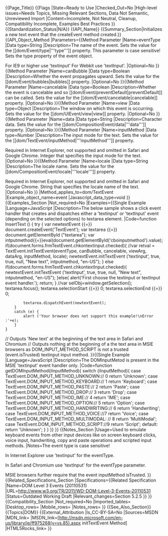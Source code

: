 {{Page_Title}}
{{Flags
|State=Ready to Use
|Checked_Out=No
|High-level issues=Needs Topics, Missing Relevant Sections, Data Not Semantic, Unreviewed Import
|Content=Incomplete, Not Neutral, Cleanup, Compatibility Incomplete, Examples Best Practices
}}
{{Standardization_Status|N/A}}
{{API_Name}}
{{Summary_Section|Initializes a new text event that the createEvent method created.}}
{{API_Object_Method
|Parameters={{Method Parameter
|Name=eventType
|Data type=String
|Description=The name of the event. Sets the value for the [[dom/Event/type|'''type''']] property.
This parameter is case sensitive! Sets the type property of the event object.

For IE9 or higher use 'textinput'
For Webkit use 'textInput'.
|Optional=No
}}{{Method Parameter
|Name=canBubble
|Data type=Boolean
|Description=Whether the event propagates upward. Sets the value for the [[dom/Event/bubbles|bubbles]] property.
|Optional=No
}}{{Method Parameter
|Name=cancelable
|Data type=Boolean
|Description=Whether the event is cancelable and so [[dom/Event/preventDefault|preventDefault]] can be called. Sets the value for the [[dom/Event/cancelable|cancelable]] property.
|Optional=No
}}{{Method Parameter
|Name=view
|Data type=Object
|Description=The window on which this event is occurring. Sets the value for the [[dom/UIEvent/view|view]] property.
|Optional=No
}}{{Method Parameter
|Name=data
|Data type=String
|Description=Character data. Sets the value for the [[dom/CompositionEvent/data|'''data''']]  property.
|Optional=No
}}{{Method Parameter
|Name=inputMethod
|Data type=Number
|Description=The input mode for the text. Sets the value for the [[dom/TextEvent/inputMethod|'''inputMethod''']] property.

Required in Internet Explorer, not supported and omitted in Safari and Google Chrome. Integer that specifies the input mode for the text.
|Optional=No
}}{{Method Parameter
|Name=locale
|Data type=String
|Description=The locale name. Sets the value for the [[dom/CompositionEvent/locale|'''locale''']] property.

Required in Internet Explorer, not supported and omitted in Safari and Google Chrome. String that specifies the locale name of the text.
|Optional=No
}}
|Method_applies_to=dom/TextEvent
|Example_object_name=event
|Javascript_data_type=void
}}
{{Examples_Section
|Not_required=No
|Examples={{Single Example
|Language=JavaScript
|Description=The below sample shows a click event handler that creates and dispatches either a 'textinput' or 'textInput' event (depending on the selected options) to textarea element.
|Code=function InsertText () {
        try {
            var newtextEvent {{=}} document.createEvent('TextEvent');
            var textarea {{=}} document.getElementById ("textarea");
            var intputmethod{{=}}eval(document.getElementById('cboinputmethod').value);
			if(document.forms.frmTextEvent.chkontextinput.checked){
            //var retval = TextEvent.initTextEvent(eventType, canBubble, cancelable, viewArg, dataArg, inputMethod, locale); 
            	newtextEvent.initTextEvent ('textinput', true, true, null, "New text", intputmethod, "en-US");
            }
            else if(document.forms.frmTextEvent.chkontextInput.checked){
            	newtextEvent.initTextEvent ('textInput', true, true, null, "New text", intputmethod, "en-US");
            }else{
            	alert('First choose the textinput or textInput event handler.'); return;
            }
            //var selObj=window.getSelection();
            textarea.focus();
            textarea.selectionStart {{=}} 0;
            textarea.selectionEnd {{=}} 0;

            textarea.dispatchEvent(newtextEvent);
        }
        catch (e) {
            alert ('Your browser does not support this example!\nError :'+e);
        }
    }


// Outputs 'New text' at the beginning of the text area in Safari and Chromium
// Outputs nothing at the beginning of a the text area in MSIE browsers as DOM_INPUT_METHOD_SCRIPT is not a trusted (event.isTrusted) textinput input method.
}}{{Single Example
|Language=JavaScript
|Description=The DOMInputMetod is present in the MSIE 'textinput' event handler only.
|Code=function getDOMInputMethod(iInputMethod){
    	switch (iInputMethod){
    		case TextEvent.DOM_INPUT_METHOD_UNKNOWN:// 0
    			return 'Unknown';
    		case TextEvent.DOM_INPUT_METHOD_KEYBOARD:// 1
    			return 'Keyboard';
    		case TextEvent.DOM_INPUT_METHOD_PASTE:// 2
    			return 'Paste';
    		case TextEvent.DOM_INPUT_METHOD_DROP:// 3
    			return 'Drop';
    		case TextEvent.DOM_INPUT_METHOD_IME:// 4
    			return 'IME';
    		case TextEvent.DOM_INPUT_METHOD_OPTION:// 5
    			return 'Option';
    		case TextEvent.DOM_INPUT_METHOD_HANDWRITING:// 6
    			return 'Handwriting';
    		case TextEvent.DOM_INPUT_METHOD_VOICE://7
    			return 'Voice';
    		case TextEvent.DOM_INPUT_METHOD_MULTIMODAL: // 8
    			return 'MultiModal';
    		case TextEvent.DOM_INPUT_METHOD_SCRIPT://9
    			return 'Script';
    		default:
    			return 'Unknown';
    	}
    }
}}
}}
{{Notes_Section
|Usage=Used to emulate keyboard events from other input devices like on screen keyboard clicks, voice input, handwriting, copy and paste operations and scripted input methods.
|Notes=The event type is case sensitive!

In Internet Explorer use 'textinput' for the eventType.

In Safari and Chromium use 'textInput' for the eventType parameter.

MSIE browsers further require that the event inputMethod isTrusted.
}}
{{Related_Specifications_Section
|Specifications={{Related Specification
|Name=DOM Level 3 Events (20110531)
|URL=http://www.w3.org/TR/2011/WD-DOM-Level-3-Events-20110531
|Status=Outdated Working Draft
|Relevant_changes=Section 5.2.5
}}
}}
{{Compatibility_Section
|Not_required=No
|Imported_tables=
|Desktop_rows=
|Mobile_rows=
|Notes_rows=
}}
{{See_Also_Section}}
{{Topics|DOM}}
{{External_Attribution
|Is_CC-BY-SA=No
|Sources=MSDN
|MDN_link=
|MSDN_link=[http://msdn.microsoft.com/en-us/library/ie/ff975268(v=vs.85).aspx initTextEvent Method]
|HTML5Rocks_link=
}}